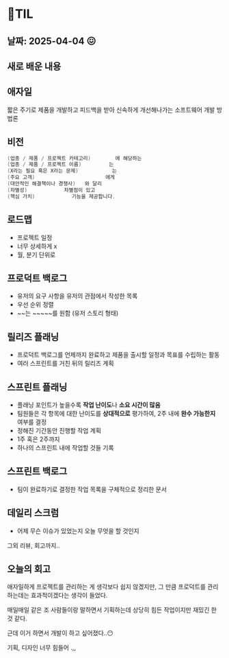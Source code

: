 # 🧾TIL
## 날짜: 2025-04-04 😖

## 새로 배운 내용
## 애자일

짧은 주기로 제품을 개발하고 피드백을 받아 신속하게 개선해나가는 소프트웨어 개발 방법론

## 비전

```kotlin
(업종 / 제품 / 프로젝트 카테고리)        에 해당하는
(업종 / 제품 / 프로젝트 이름)         는
(X라는 필요 혹은 X라는 문제)           는
(주요 고객)                       에게
(대안적인 해결책이나 경쟁사)   와 달리
(차별성)            차별점이 있고
(핵심 가치)            기능을 제공합니다.
```

## 로드맵

- 프로젝트 일정
- 너무 상세하게 x
- 월, 분기 단위로

## 프로덕트 백로그

- 유저의 요구 사항을 유저의 관점에서 작성한 목록
- 우선 순위 정렬
- ~~는 ~~~~~를 원함 (유저 스토리 형태)

## 릴리즈 플래닝

- 프로덕트 백로그를 언제까지 완료하고 제품을 출시할 일정과 목표를 수립하는 활동
- 여러 스프린트를 거친 뒤의 릴리즈 계획

## 스프린트 플래닝

- 플래닝 포인트가 높을수록 **작업 난이도**나 **소요 시간이 많음**
- 팀원들은 각 항목에 대한 난이도를 **상대적으로** 평가하여, 2주 내에 **완수 가능한지** 여부를 결정
- 정해진 기간동안 진행할 작업 계획
- 1주 혹은 2주까지
- 하나의 스프린트 내에 작업할 것들 기록

## 스프린트 백로그

- 팀이 완료하기로 결정한 작업 목록을 구체적으로 정리한 문서

## 데일리 스크럼

- 어제 무슨 이슈가 있었는지 오늘 무엇을 할 것인지

그외 리뷰, 회고까지..

## 오늘의 회고

애자일하게 프로젝트를 관리하는 게 생각보다 쉽지 않겠지만, 그 만큼 프로덕트를 관리하는데는 효과적이겠다는 생각이 들었다.

매일매일 같은 조 사람들이랑 말하면서 기획하는데 상당히 힘든 작업이지만 재밌긴 한 것 같다.

근데 이거 하면서 개발이 하고 싶어졌다..😶

기획, 디자인 너무 힘들어 .,,
